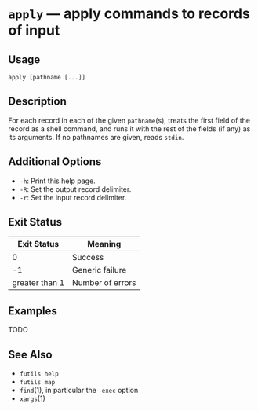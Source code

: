 # `apply` — apply commands to records of input

## Usage

```
apply [pathname [...]]
```

## Description

For each record in each of the given `pathname`(s), treats the first field of
the record as a shell command, and runs it with the rest of the fields (if any)
as its arguments. If no pathnames are given, reads `stdin`.

## Additional Options

* `-h`: Print this help page.
* `-R`: Set the output record delimiter.
* `-r`: Set the input record delimiter.

## Exit Status

| Exit Status    | Meaning            |
|----------------|--------------------|
|              0 | Success            |
|             -1 | Generic failure    |
| greater than 1 | Number of errors   |

## Examples

TODO

## See Also

* `futils help`
* `futils map`
* `find`(1), in particular the `-exec` option
* `xargs`(1)
